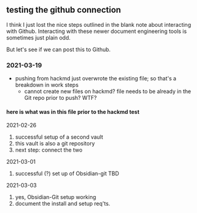 ## testing the github connection

I think I just lost the nice steps outlined in the blank note about interacting with Github. Interacting with these newer document engineering tools is sometimes just plain odd.

But let's see if we can post this to Github.

### 2021-03-19
 - pushing from hackmd just overwrote the existing file; so that's a
   breakdown in work steps
   - cannot create new files on hackmd? file needs to be already in
     the Git repo prior to push? WTF?
	 
#### here is what was in this file prior to the hackmd test
2021-02-26

1. successful setup of a second vault
2. this vault is also a git repository
3. next step: connect the two

2021-03-01
 1. successful (?) set up of Obsidian-git TBD

2021-03-03
 1. yes, Obsidian-Git setup working
 2. document the install and setup req'ts.
